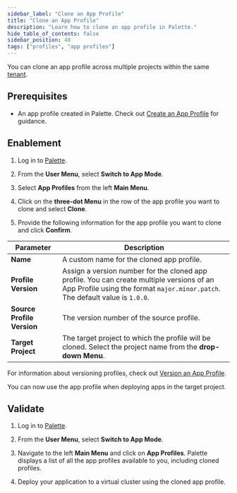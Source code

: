 ```yaml
---
sidebar_label: "Clone an App Profile"
title: "Clone an App Profile"
description: "Learn how to clone an app profile in Palette."
hide_table_of_contents: false
sidebar_position: 40
tags: ["profiles", "app profiles"]
---
```




You can clone an app profile across multiple projects within the same [tenant](../../glossary-all.md#tenant).

## Prerequisites

* An app profile created in Palette. Check out [Create an App Profile](create-app-profile.md) for guidance.

## Enablement

1. Log in to [Palette](https://console.spectrocloud.com).

2. From the **User Menu**, select **Switch to App Mode**.

3. Select **App Profiles** from the left **Main Menu**.

4. Click on the **three-dot Menu** in the row of the app profile you want to clone and select **Clone**.

5. Provide the following information for the app profile you want to clone and click **Confirm**.

| **Parameter**           | **Description**  |
|-----------------------------|---------------------|
|**Name** | A custom name for the cloned app profile.|
|**Profile Version** | Assign a version number for the cloned app profile. You can create multiple versions of an App Profile using the format `major.minor.patch`. The default value is `1.0.0`. |
|**Source Profile Version**  | The version number of the source profile. | 
|**Target Project** | The target project to which the profile will be cloned. Select the project name from the **drop-down Menu**.|

For information about versioning profiles, check out [Version an App Profile](version-app-profile.md).

You can now use the app profile when deploying apps in the target project.


## Validate

1. Log in to [Palette](https://console.spectrocloud.com). 

2. From the **User Menu**, select **Switch to App Mode**.

3. Navigate to the left **Main Menu** and click on **App Profiles**. Palette displays a list of all the app profiles available to you, including cloned profiles.
   
4. Deploy your application to a virtual cluster using the cloned app profile.
